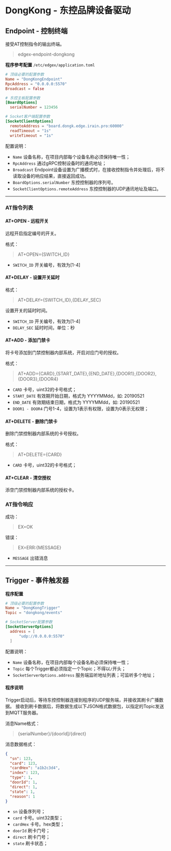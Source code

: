 # DongKong - 东控品牌设备驱动

## Endpoint - 控制终端

接受AT控制指令的输出终端。

> edgex-endpoint-dongkong

**程序参考配置** `/etc/edgex/application.toml`

```toml
# 顶级必要的配置参数
Name = "DongKongEndpoint"
RpcAddress = "0.0.0.0:5570"
Broadcast = false

# 东控主板配置参数
[BoardOptions]
  serialNumber = 123456

# Socket客户端配置参数
[SocketClientOptions]
  remoteAddress = "board.dongk.edge.irain.pro:60000"
  readTimeout = "1s"
  writeTimeout = "1s"
```

配置说明：

- `Name` 设备名称，在项目内部每个设备名称必须保持唯一性；
- `RpcAddress` 通过gRPC控制设备时的通讯地址；
- `Broadcast` Endpoint设备设置为广播模式时，在接收控制指令并处理后，将不读取设备的响应结果，直接返回成功。
- `BoardOptions.serialNumber` 东控控制器的序列号。
- `SocketClientOptions.remoteAddress` 东控控制器的UDP通讯地址及端口。


----

### AT指令列表

#### AT+OPEN - 远程开关

远程开启指定编号的开关。

格式：

> AT+OPEN={SWITCH_ID} 

- `SWITCH_ID` 开关编号，有效为\[1-4\] 
    
#### AT+DELAY - 设置开关延时

格式：

> AT+DELAY={SWITCH_ID},{DELAY_SEC}
 
设置开关的延时时间。

- `SWITCH_ID` 开关编号，有效为\[1-4\]
- `DELAY_SEC` 延时时间，单位：秒

#### AT+ADD - 添加门禁卡

将卡号添加到门禁控制器内部系统，开启对应门号的授权。

格式：

> AT+ADD={CARD},{START_DATE},{END_DATE},{DOOR1},{DOOR2},{DOOR3},{DOOR4}

- `CARD` 卡号，uint32的卡号格式；
- `START_DATE` 有效期开始日期，格式为 YYYYMMdd，如: 20190521
- `END_DATE` 有效期结束日期，格式为 YYYYMMdd，如: 20190521
- `DOOR1 - DOOR4` 门号1-4，设置为1表示有权限，设置为0表示无权限；

#### AT+DELETE - 删除门禁卡

删除门禁控制器内部系统的卡号授权。

格式：

> AT+DELETE={CARD}

- `CARD` 卡号，uint32的卡号格式；

#### AT+CLEAR - 清空授权

添空门禁控制器内部系统的授权卡。

### AT指令响应

成功：

> EX=OK

错误：

> EX=ERR:{MESSAGE}

- `MESSAGE` 出错消息

----

## Trigger - 事件触发器

**程序配置**

```toml
# 顶级必要的配置参数
Name = "DongKongTrigger"
Topic = "dongkong/events"

# SocketServer配置参数
[SocketServerOptions]
  address = [
      "udp://0.0.0.0:5570"
  ]
```


配置说明：

- `Name` 设备名称，在项目内部每个设备名称必须保持唯一性；
- `Topic` 每个Trigger都必须指定一个Topic；不得以`/`开头；
- `SocketServerOptions.address` 服务端监听地址列表；可监听多个地址；

#### 程序说明

Trigger启动后，等待东控控制器连接到程序的UDP服务端，并接收其刷卡广播数据。
接收到刷卡数据后，将数据生成以下JSON格式数据包，以指定的Topic发送到MQTT服务器。

消息Name格式：

> {serialNumber}/{doorId]/{direct}

消息数据格式：

```json
{
  "sn": 123,
  "card": 123,
  "cardHex": "a1b2c3d4",
  "index": 123,
  "type": 1,
  "doorId": 1,
  "direct": 1,
  "state": 1,
  "reason": 1
}
```

- `sn` 设备序列号；
- `card` 卡号。uint32类型；
- `cardHex` 卡号。hex类型；
- `doorId` 刷卡门号；
- `direct` 刷卡门号；
- `state` 刷卡状态；




